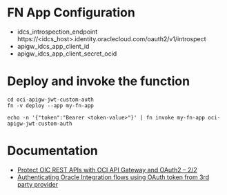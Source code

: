 # FN App Configuration
* idcs_introspection_endpoint	https://<idcs_host>.identity.oraclecloud.com/oauth2/v1/introspect
* apigw_idcs_app_client_id
* apigw_idcs_app_client_secret_ocid

# Deploy and invoke the function

    cd oci-apigw-jwt-custom-auth
    fn -v deploy --app my-fn-app

    echo -n '{"token":"Bearer <token-value>"}' | fn invoke my-fn-app oci-apigw-jwt-custom-auth

# Documentation
* [Protect OIC REST APIs with OCI API Gateway and OAuth2 – 2/2](https://mytechretreat.com/protect-oic-rest-apis-with-oci-api-gateway-and-oauth2-2-2/)
* [Authenticating Oracle Integration flows using OAuth token from 3rd party provider](https://blogs.oracle.com/integration/post/authenticating-oic-flows-through-third-party-bearer-token)